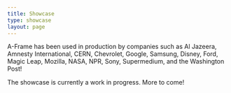 ```yaml
---
title: Showcase
type: showcase
layout: page
---
```


A-Frame has been used in production by companies such as Al Jazeera, Amnesty
International, CERN, Chevrolet, Google, Samsung, Disney, Ford, Magic Leap,
Mozilla, NASA, NPR, Sony, Supermedium, and the Washington Post!

The showcase is currently a work in progress. More to come!
